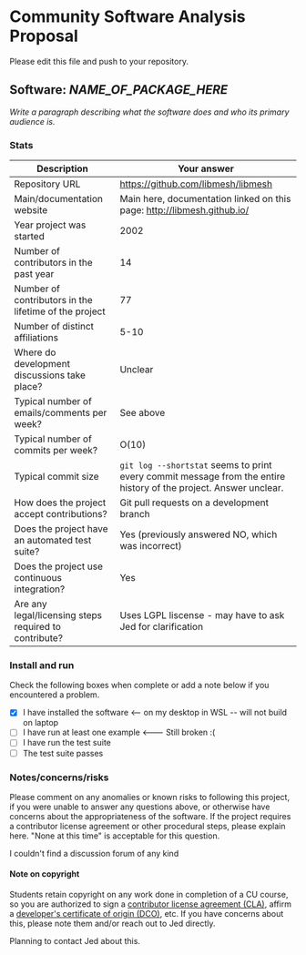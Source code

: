 # Community Software Analysis Proposal
Please edit this file and push to your repository.

## Software: *NAME_OF_PACKAGE_HERE*

*Write a paragraph describing what the software does and who its
primary audience is.*

### Stats

| Description | Your answer |
|---------|-----------|
| Repository URL |  https://github.com/libmesh/libmesh  |
| Main/documentation website |  Main here, documentation linked on this page: http://libmesh.github.io/  |
| Year project was started |  2002  |
| Number of contributors in the past year | 14 |
| Number of contributors in the lifetime of the project |  77  |
| Number of distinct affiliations | 5-10 |
| Where do development discussions take place? |  Unclear  |
| Typical number of emails/comments per week? |  See above  |
| Typical number of commits per week? | O(10) |
| Typical commit size | `git log --shortstat` seems to print every commit message from the entire history of the project. Answer unclear. |
| How does the project accept contributions? | Git pull requests on a development branch |
| Does the project have an automated test suite? | Yes (previously answered NO, which was incorrect) |
| Does the project use continuous integration? | Yes |
| Are any legal/licensing steps required to contribute? | Uses LGPL liscense - may have to ask Jed for clarification |

### Install and run

Check the following boxes when complete or add a note below if you
encountered a problem.

- [x] I have installed the software <-- on my desktop in WSL -- will not build on laptop
- [ ] I have run at least one example <--- Still broken :(
- [ ] I have run the test suite
- [ ] The test suite passes

### Notes/concerns/risks

Please comment on any anomalies or known risks to following this
project, if you were unable to answer any questions above, or
otherwise have concerns about the appropriateness of the software.  If
the project requires a contributor license agreement or other
procedural steps, please explain here.  "None at this time" is
acceptable for this question.

I couldn't find a discussion forum of any kind

#### Note on copyright
Students retain copyright on any work done in completion of a CU
course, so you are authorized to sign a [contributor license
agreement (CLA)](https://en.wikipedia.org/wiki/Contributor_License_Agreement),
affirm a [developer's certificate of
origin (DCO)](https://en.wikipedia.org/wiki/Developer_Certificate_of_Origin),
etc.  If you have concerns about this, please note them and/or reach
out to Jed directly.

Planning to contact Jed about this.
